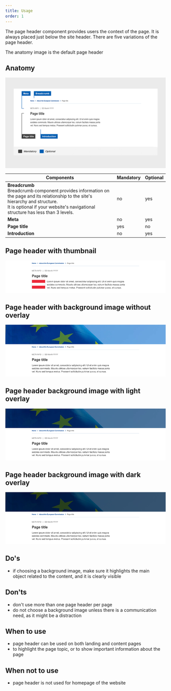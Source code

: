 ```yaml
---
title: Usage
order: 1
---
```

The page header component provides users the context of the page. It is always placed just below the site header. There are five variations of the page header.

The anatomy image is the default page header

## Anatomy

![](/cms-images/standardised-page-header.png)

| Components                                                                                                                                                                                                                 | Mandatory | Optional |
| -------------------------------------------------------------------------------------------------------------------------------------------------------------------------------------------------------------------------- | --------- | -------- |
| **Breadcrumb**<br />Breadcrumb component provides information on the page and its relationship to the site's hierarchy and structure.<br />It is optional if your website's navigational structure has less than 3 levels. | no        | yes      |
| **Meta**                                                                                                                                                                                                                   | no        | yes      |
| **Page title**                                                                                                                                                                                                             | yes       | no       |
| **Introduction**                                                                                                                                                                                                           | no        | yes      |

## Page header with thumbnail

![](/cms-images/ec_ph_st_thumb_l_734px.png)

## Page header with background image without overlay

![](/cms-images/ec_ph_stan_image_l_734px.png)

## Page header background image with light overlay

![](/cms-images/ec_ph_stan_light_l_734px.png)

## Page header background image with dark overlay

![](/cms-images/ec_ph_stan_dark_l_734px.png)

## Do's

- if choosing a background image, make sure it highlights the main object related to the content, and it is clearly visible

## Don'ts

- don't use more than one page header per page
- do not choose a background image unless there is a communication need, as it might be a distraction

## When to use

- page header can be used on both landing and content pages
- to highlight the page topic, or to show important information about the page

## When not to use

- page header is not used for homepage of the website
